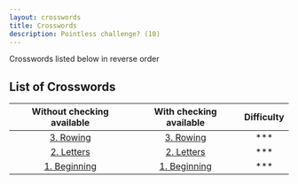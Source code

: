 ```yaml
---
layout: crosswords
title: Crosswords
description: Pointless challenge? (10)
---
```


Crosswords listed below in reverse order

## List of Crosswords

|Without checking available|With checking available|Difficulty|
|:-:|:-:|:-:|
|[3. Rowing](https://JamesEdgeley.github.io/Crosswords/3.Rowing.html)|[3. Rowing](https://JamesEdgeley.github.io/Crosswords/3.Rowing.answers.html)|***|
|[2. Letters](https://JamesEdgeley.github.io/Crosswords/2.Letters.html)|[2. Letters](https://JamesEdgeley.github.io/Crosswords/2.Letters.answers.html)|***|
|[1. Beginning](https://JamesEdgeley.github.io/Crosswords/1.Beginning.html)|[1. Beginning](https://JamesEdgeley.github.io/Crosswords/1.Beginning.answers.html)|***|
